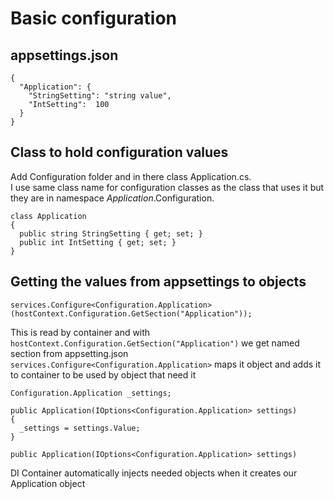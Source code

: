 # Basic configuration

## appsettings.json
```
{
  "Application": {
    "StringSetting": "string value",
    "IntSetting":  100
  }
}
```

## Class to hold configuration values
Add Configuration folder and in there class Application.cs.  
I use same class name for configuration classes as the class that uses it but they are in namespace _Application_.Configuration.  
```
class Application
{
  public string StringSetting { get; set; }
  public int IntSetting { get; set; }
}
```
  
## Getting the values from appsettings to objects

```services.Configure<Configuration.Application>(hostContext.Configuration.GetSection("Application"));```

This is read by container and with ```hostContext.Configuration.GetSection("Application")``` we get named section from appsetting.json ```services.Configure<Configuration.Application>``` maps it object and adds it to container to be used by object that need it

```
Configuration.Application _settings;

public Application(IOptions<Configuration.Application> settings)
{
  _settings = settings.Value;
}
```

```public Application(IOptions<Configuration.Application> settings)``` 

DI Container automatically injects needed objects when it creates our Application object
